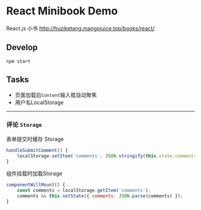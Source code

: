 # React Minibook Demo

React.js 小书
http://huziketang.mangojuice.top/books/react/

## Develop

```
npm start
```


## Tasks

- 页面加载后`Content`输入框自动聚焦
- 用户名LocalStorage

---

### 评论 `Storage`

表单提交时缓存 Storage
```js
handleSubmitComment() {
    localStorage.setItem('comments', JSON.stringify(this.state.comments));
}
```
组件挂载时加载Storage
```js
componentWillMount() {
    const comments = localStorage.getItem('comments');
    comments && this.setState({ comments: JSON.parse(comments) });
}
```

